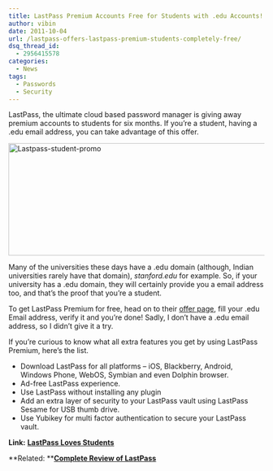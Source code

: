 ```yaml
---
title: LastPass Premium Accounts Free for Students with .edu Accounts!
author: vibin
date: 2011-10-04
url: /lastpass-offers-lastpass-premium-students-completely-free/
dsq_thread_id:
  - 2956415578
categories:
  - News
tags:
  - Passwords
  - Security
---
```

LastPass, the ultimate cloud based password manager is giving away premium accounts to students for six months. If you’re a student, having a .edu email address, you can take advantage of this offer.

[<img class="wp-image-50705" style="padding-left: 0px;padding-right: 0px;float: none;margin-left: auto;margin-right: auto;padding-top: 0px;border-width: 0px" src="http://cdn.devilsworkshop.org/files/2011/10/Lastpass-student-promo_thumb.png" alt="Lastpass-student-promo" width="776" height="221" border="0" />][1]

Many of the universities these days have a .edu domain (although, Indian universities rarely have that domain), *stanford.edu* for example. So, if your university has a .edu domain, they will certainly provide you a email address too, and that’s the proof that you’re a student.

To get LastPass Premium for free, head on to their <a href="https://lastpass.com/edupromo.php" onclick="_gaq.push(['_trackEvent', 'outbound-article', 'https://lastpass.com/edupromo.php', 'offer page']);" target="_blank">offer page</a>, fill your .edu Email address, verify it and you’re done! Sadly, I don’t have a .edu email address, so I didn’t give it a try.

If you’re curious to know what all extra features you get by using LastPass Premium, here’s the list.

  * Download LastPass for all platforms – iOS, Blackberry, Android, Windows Phone, WebOS, Symbian and even Dolphin browser.
  * Ad-free LastPass experience.
  * Use LastPass without installing any plugin
  * Add an extra layer of security to your LastPass vault using LastPass Sesame for USB thumb drive.
  * Use Yubikey for multi factor authentication to secure your LastPass vault.

**Link:** <a href="https://lastpass.com/edupromo.php" onclick="_gaq.push(['_trackEvent', 'outbound-article', 'https://lastpass.com/edupromo.php', 'LastPass Loves Students']);" target="_blank"><strong>LastPass Loves Students</strong></a>

**Related: **<a href="http://devilsworkshop.org/last-pass-your-password-manager/" target="_blank"><strong>Complete Review of LastPass</strong></a>

 [1]: http://cdn.devilsworkshop.org/files/2011/10/Lastpass-student-promo.png
